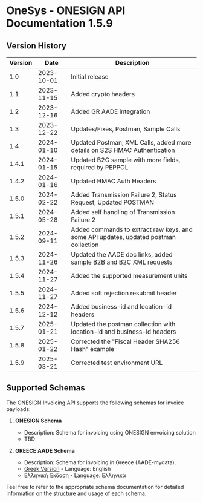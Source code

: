 # OneSys - ONESIGN API Documentation 1.5.9

## Version History

| Version | Date       | Description                                                                          |
|---------|------------|--------------------------------------------------------------------------------------|
| 1.0     | 2023-10-01 | Initial release                                                                      |
| 1.1     | 2023-11-15 | Added crypto headers                                                                 |
| 1.2     | 2023-12-16 | Added GR AADE integration                                                            |
| 1.3     | 2023-12-22 | Updates/Fixes, Postman, Sample Calls                                                 |
| 1.4     | 2024-01-10 | Updated Postman, XML Calls, added more details on S2S HMAC Authentication            |
| 1.4.1   | 2024-01-15 | Updated B2G sample with more fields, required by PEPPOL                              |
| 1.4.2   | 2024-01-16 | Updated HMAC Auth Headers                                                            |
| 1.5.0   | 2024-02-22 | Added Transmission Failure 2, Status Request, Updated POSTMAN                        |
| 1.5.1   | 2024-05-28 | Added self handling of Transmission Failure 2                                        |
| 1.5.2   | 2024-09-11 | Added commands to extract raw keys, and some API updates, updated postman collection |
| 1.5.3   | 2024-11-26 | Updated the AADE doc links, added sample B2B and B2C XML requests                    |
| 1.5.4   | 2024-11-27 | Added the supported measurement units                                                |  
| 1.5.5   | 2024-11-27 | Added soft rejection resubmit header                                                 |
| 1.5.6   | 2024-12-12 | Added business-id and location-id headers                                            |
| 1.5.7   | 2025-01-21 | Updated the postman collection with location-id and business-id headers              |
| 1.5.8   | 2025-01-22 | Corrected the "Fiscal Header SHA256 Hash" example                                    |
| 1.5.9   | 2025-03-21 | Corrected test environment URL                                                       |

## Supported Schemas

The ONESIGN Invoicing API supports the following schemas for invoice payloads:

1. **ONESIGN Schema**
    - Description: Schema for invoicing using ONESIGN envoicing solution
    - TBD

2. **GREECE AADE Schema**
    - Description: Schema for invoicing in Greece (AADE-mydata).
    - [Greek Version](readme.aad.en.md) - Language: English
    - [Ελληνική Έκδοση](readme.aad.gr.md) - Language: Ελληνικά

Feel free to refer to the appropriate schema documentation for detailed information on the structure and usage of each schema.
